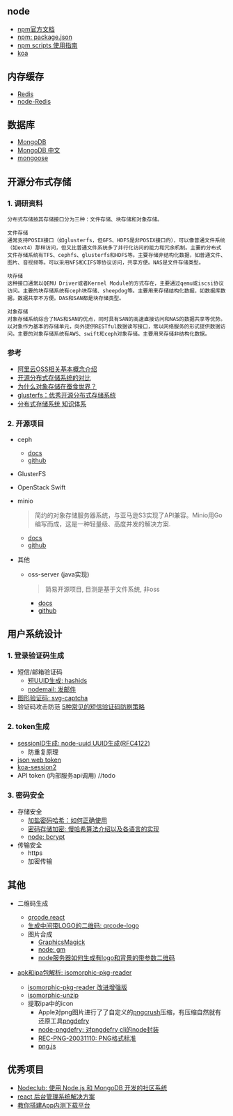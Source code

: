 
## node
- [npm官方文档](https://docs.npmjs.com/)
- [npm: package.json](https://docs.npmjs.com/files/package.json)
- [npm scripts 使用指南](http://www.ruanyifeng.com/blog/2016/10/npm_scripts.html)
- [koa](https://koa.bootcss.com/)

## 内存缓存
- [Redis](http://www.redis.net.cn/)
- [node-Redis](https://www.npmjs.com/package/redis)

## 数据库
- [MongoDB](https://docs.mongodb.com/guides/)
- [MongoDB 中文](http://www.mongodb.org.cn/tutorial/)
- [mongoose](http://mongoosejs.com/docs/index.html)

## 开源分布式存储
### 1. 调研资料
```
分布式存储按其存储接口分为三种：文件存储、块存储和对象存储。

文件存储
通常支持POSIX接口（如glusterfs，但GFS、HDFS是非POSIX接口的），可以像普通文件系统（如ext4）那样访问，但又比普通文件系统多了并行化访问的能力和冗余机制。主要的分布式文件存储系统有TFS、cephfs、glusterfs和HDFS等。主要存储非结构化数据，如普通文件、图片、音视频等。可以采用NFS和CIFS等协议访问，共享方便。NAS是文件存储类型。

块存储
这种接口通常以QEMU Driver或者Kernel Module的方式存在，主要通过qemu或iscsi协议访问。主要的块存储系统有ceph块存储、sheepdog等。主要用来存储结构化数据，如数据库数据。数据共享不方便。DAS和SAN都是块存储类型。

对象存储
对象存储系统综合了NAS和SAN的优点，同时具有SAN的高速直接访问和NAS的数据共享等优势。以对象作为基本的存储单元，向外提供RESTful数据读写接口，常以网络服务的形式提供数据访问。主要的对象存储系统有AWS、swift和ceph对象存储。主要用来存储非结构化数据。
```
### 参考
- [阿里云OSS相关基本概念介绍](https://help.aliyun.com/document_detail/31827.html?spm=a2c4g.11186623.2.17.3d2c491dhNZcL5#concept-izx-fmt-tdb)
- [开源分布式存储系统的对比](https://blog.csdn.net/zzq900503/article/details/80020725)
- [为什么对象存储在蚕食世界？](https://www.zhihu.com/question/48259783)
- [glusterfs：优秀开源分布式存储系统](https://zhuanlan.zhihu.com/p/45060910)
- [分布式存储系统 知识体系](http://wuchong.me/blog/2014/08/07/distributed-storage-system-knowledge/)

### 2. 开源项目
- ceph
    - [docs](http://docs.ceph.com/docs/master/start/intro/)
    - [github](https://github.com/ceph/ceph)
- GlusterFS
- OpenStack Swift
- minio
    > 简约的对象存储服务器系统，与亚马逊S3实现了API兼容。Minio用Go编写而成，这是一种轻量级、高度并发的解决方案.
    - [docs](https://minio.io/)
    - [github](https://github.com/minio)

- 其他
    - oss-server (java实现)
        > 简易开源项目, 目测是基于文件系统, 非oss
        - [docs](http://oss-server.mydoc.io/)
        - [github](https://github.com/xiaoymin/oss-server)

## 用户系统设计
### 1. 登录验证码生成
- 短信/邮箱验证码
    - [短UUID生成: hashids](https://github.com/ivanakimov/hashids.js)
    - [nodemail: 发邮件](https://nodemailer.com/about/)
- [图形验证码: svg-captcha](https://github.com/lemonce/svg-captcha/blob/HEAD/README_CN.md)
- 验证码攻击防范
    [5种常见的短信验证码防刷策略](http://www.woshipm.com/pd/580976.html)
    

### 2. token生成
- [sessionID生成: node-uuid UUID生成(RFC4122)](https://github.com/kelektiv/node-uuid)
    - 防重复原理
- [json web token](https://github.com/auth0/node-jsonwebtoken)
- [koa-session2](https://github.com/Secbone/koa-session2#readme)
- API token (内部服务api调用)
    //todo

### 3. 密码安全
- 存储安全
    - [加盐密码哈希：如何正确使用](http://blog.jobbole.com/61872/)
    - [密码存储加密: 慢哈希算法介绍以及各语言的实现](https://paragonie.com/blog/2016/02/how-safely-store-password-in-2016#nodejs)
    - [node: bcrypt](https://www.npmjs.com/package/bcrypt)
- 传输安全
    - https
    - 加密传输

## 其他
- 二维码生成
    - [qrcode.react](https://github.com/zpao/qrcode.react)
    - [生成中间带LOGO的二维码: qrcode-logo](https://github.com/fisherw/qrcode-logo)
    - 图片合成
        - [GraphicsMagick](http://www.graphicsmagick.org/)
        - [node: gm](https://github.com/aheckmann/gm)
        - [node服务器如何生成有logo和背景的带参数二维码](https://blog.csdn.net/AF52520/article/details/77971653)

- [apk和ipa包解析: isomorphic-pkg-reader](https://www.npmjs.com/package/isomorphic-pkg-reader)
    - [isomorphic-pkg-reader 改进增强版](https://github.com/JesseWo/isomorphic-pkg-reader)
    - [isomorphic-unzip](http://npm.taobao.org/package/isomorphic-unzip)
    - 提取ipa中的icon
        - Apple对png图片进行了了自定义的[pngcrush](https://pmt.sourceforge.io/pngcrush/)压缩，有压缩自然就有还原工具[pngdefry](http://www.jongware.com/pngdefry.html)
        - [node-pngdefry: 对pngdefry cli的node封装](https://github.com/JesseWo/node-pngdefry)
        - [REC-PNG-20031110: PNG格式标准](https://www.w3.org/TR/2003/REC-PNG-20031110/)
        - [png.js](https://github.com/TencentWSRD/png.js)

## 优秀项目
- [Nodeclub: 使用 Node.js 和 MongoDB 开发的社区系统](https://github.com/cnodejs/nodeclub)
- [react 后台管理系统解决方案](https://github.com/yezihaohao/react-admin)
- [教你搭建App内测下载平台](https://www.jianshu.com/p/48b38a2d0bbb)